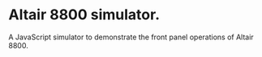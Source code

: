 # Altair 8800 simulator.

A JavaScript simulator to demonstrate the front panel operations of Altair 8800.
